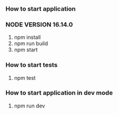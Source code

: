 ### How to start application

### NODE VERSION 16.14.0

1. npm install
2. npm run build
3. npm start

### How to start tests

1. npm test

### How to start application in dev mode

1. npm run dev
